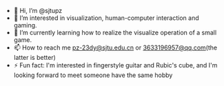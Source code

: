 - 👋 Hi, I’m @sjtupz
- 👀 I’m interested in visualization, human-computer interaction and gaming.
- 🌱 I’m currently learning how to realize the visualize operation of a small game.
- 📫 How to reach me pz-23dy@sjtu.edu.cn or 3633196957@qq.com(the latter is better)
- ⚡ Fun fact: I'm interested in fingerstyle guitar and Rubic's cube, and I'm looking forward to meet someone have the same hobby

<!---
sjtupz/sjtupz is a ✨ special ✨ repository because its `README.md` (this file) appears on your GitHub profile.
You can click the Preview link to take a look at your changes.
--->
